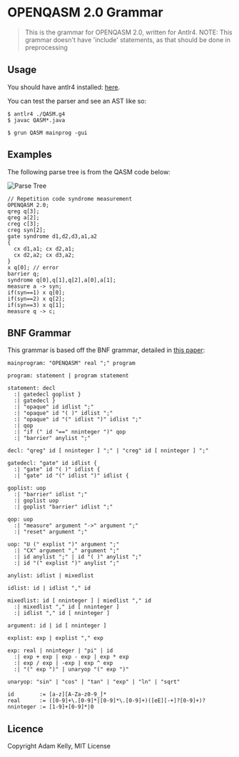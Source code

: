 # OPENQASM 2.0 Grammar

> This is the grammar for OPENQASM 2.0, written for Antlr4.
> NOTE: This grammar doesn't have 'include' statements, as that should be done in preprocessing

## Usage

You should have antlr4 installed: [here](http://www.antlr.org/download.html).

You can test the parser and see an AST like so:

```
$ antlr4 ./QASM.g4
$ javac QASM*.java
```

```
$ grun QASM mainprog -gui
```

## Examples

The following parse tree is from the QASM code below:

![Parse Tree](https://raw.github.com/qcgpu/QASM-Grammar/master/examples/antlr4_parse_tree.svg?sanitize=true)

```AS
// Repetition code syndrome measurement
OPENQASM 2.0;
qreg q[3];
qreg a[2];
creg c[3];
creg syn[2];
gate syndrome d1,d2,d3,a1,a2
{
  cx d1,a1; cx d2,a1;
  cx d2,a2; cx d3,a2;
}
x q[0]; // error
barrier q;
syndrome q[0],q[1],q[2],a[0],a[1];
measure a -> syn;
if(syn==1) x q[0];
if(syn==2) x q[2];
if(syn==3) x q[1];
measure q -> c;
```


## BNF Grammar

This grammar is based off the BNF grammar, detailed in [this paper](https://arxiv.org/pdf/1707.03429.pdf):

```bnf
mainprogram: "OPENQASM" real ";" program

program: statement | program statement

statement: decl
  :| gatedecl goplist }
  :| gatedecl }
  :| "opaque" id idlist ";"
  :| "opaque" id "( )" idlist ";"
  :| "opaque" id "(" idlist ")" idlist ";"
  :| qop
  :| "if (" id "==" nninteger ")" qop
  :| "barrier" anylist ";"

decl: "qreg" id [ nninteger ] ";" | "creg" id [ nninteger ] ";"

gatedecl: "gate" id idlist {
  :| "gate" id "( )" idlist {
  :| "gate" id "(" idlist ")" idlist {

goplist: uop
  :| "barrier" idlist ";"
  :| goplist uop
  :| goplist "barrier" idlist ";"

qop: uop
  :| "measure" argument "->" argument ";"
  :| "reset" argument ";"

uop: "U (" explist ")" argument ";"
  :| "CX" argument "," argument ";"
  :| id anylist ";" | id "( )" anylist ";"
  :| id "(" explist ")" anylist ";"

anylist: idlist | mixedlist

idlist: id | idlist "," id

mixedlist: id [ nninteger ] | miedlist "," id
  :| mixedlist "," id [ nninteger ]
  :| idlist "," id [ nninteger ]

argument: id | id [ nninteger ]

explist: exp | explist "," exp

exp: real | nninteger | "pi" | id
  :| exp + exp | exp - exp | exp * exp
  :| exp / exp | -exp | exp ^ exp
  :| "(" exp ")" | unaryop "(" exp ")"

unaryop: "sin" | "cos" | "tan" | "exp" | "ln" | "sqrt"

id        := [a-z][A-Za-z0-9_]*
real      := ([0-9]+\.[0-9]*|[0-9]*\.[0-9]+)([eE][-+]?[0-9]+)?
nninteger := [1-9]+[0-9]*|0
```

## Licence 

Copyright Adam Kelly, MIT License